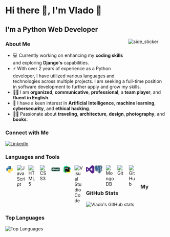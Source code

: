 # Hi there 👋, I'm Vlado 🦁

## I'm a Python Web Developer

<img align="right" width=120px height=110px alt="side_sticker" src="https://media.giphy.com/media/TEnXkcsHrP4YedChhA/giphy.gif" />

### About Me

- 💻 Currently working on enhancing my **coding skills** and exploring **Django's** capabilities.
- ⚡ With over 2 years of experience as a Python developer, I have utilized various languages and technologies across multiple projects. I am seeking a full-time position in software development to further apply and grow my skills.
- 👨‍💻 I am **organized**, **communicative**, **professional**, a **team player**, and **fluent in English**.
- 🤖 I have a keen interest in **Artificial Intelligence**, **machine learning**, **cybersecurity**, and **ethical hacking**.
- 👨‍🚀 Passionate about **traveling**, **architecture**, **design**, **photography**, and **books**.

### Connect with Me

[![LinkedIn](https://img.shields.io/badge/LinkedIn-blue?style=flat&logo=linkedin)](https://bg.linkedin.com/in/vladimir-dyanov-67b6a8b4)

### Languages and Tools

<img align="left" alt="Python" width="26px" src="https://github.com/devicons/devicon/blob/v2.14.0/icons/python/python-original.svg" style="padding-right:10px;" />
<img align="left" alt="JavaScript" width="26px" src="https://cdn.jsdelivr.net/gh/devicons/devicon/icons/javascript/javascript-original.svg" style="padding-right:10px;" />
<img align="left" alt="HTML5" width="26px" src="https://cdn.jsdelivr.net/gh/devicons/devicon/icons/html5/html5-original.svg" style="padding-right:10px;" />
<img align="left" alt="CSS3" width="26px" src="https://cdn.jsdelivr.net/gh/devicons/devicon/icons/css3/css3-original.svg" style="padding-right:10px;" />

<img align="left" alt="Django" width="26px" src="https://github.com/devicons/devicon/blob/v2.14.0/icons/django/django-original.svg" style="padding-right:10px;" />

<img align="left" alt="PyCharm" width="26px" src="https://github.com/devicons/devicon/blob/v2.14.0/icons/pycharm/pycharm-original.svg" style="padding-right:10px;" />
<img align="left" alt="Visual Studio Code" width="26px" src="https://cdn.jsdelivr.net/gh/devicons/devicon/icons/vscode/vscode-original.svg" style="padding-right:10px;" />
<img align="left" alt="Visual Studio" width="26px" src="https://github.com/devicons/devicon/blob/v2.14.0/icons/visualstudio/visualstudio-plain.svg" />

<img align="left" alt="PostgreSQL" width="26px" src="https://github.com/devicons/devicon/blob/v2.14.0/icons/postgresql/postgresql-original.svg" style="padding-right:10px;" />
<img align="left" alt="MongoDB" width="26px" src="https://cdn.jsdelivr.net/gh/devicons/devicon/icons/mongodb/mongodb-original.svg" style="padding-right:10px;" />

<img align="left" alt="Git" width="26px" src="https://cdn.jsdelivr.net/gh/devicons/devicon/icons/git/git-original.svg" style="padding-right:10px;" />
<img align="left" alt="GitHub" width="26px" src="https://user-images.githubusercontent.com/3369400/139447912-e0f43f33-6d9f-45f8-be46-2df5bbc91289.png" style="padding-right:10px;" />

<br />
<br />

### My GitHub Stats

![Vlado's GitHub stats](https://github-readme-stats.vercel.app/api?username=vladodyanov&show_icons=true&theme=dark)

### Top Languages

![Top Languages](https://github-readme-stats.vercel.app/api/top-langs/?username=vladodyanov&layout=compact&theme=dark)




